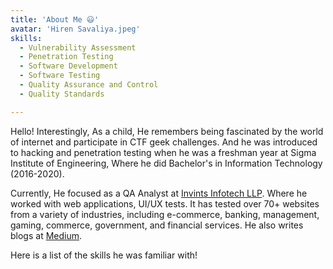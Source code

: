 ```yaml
---
title: 'About Me 😃'
avatar: 'Hiren Savaliya.jpeg'
skills:
  - Vulnerability Assessment
  - Penetration Testing
  - Software Development
  - Software Testing
  - Quality Assurance and Control
  - Quality Standards

---
```

Hello! Interestingly, As a child, He remembers being fascinated by the world of internet and participate in CTF geek challenges. 
And he was introduced to hacking and penetration testing when he was a freshman year at Sigma Institute of Engineering, Where he did Bachelor's in Information Technology (2016-2020).

Currently, He focused as a QA Analyst at [Invints Infotech LLP](https://invints.com). 
Where he worked with web applications, UI/UX tests. It has tested over 70+ websites from a variety of industries, including 
e-commerce, banking, management, gaming, commerce, government, and financial services. He also writes blogs at [Medium](https://medium.com/@imhiren).

Here is a list of the skills he was familiar with!